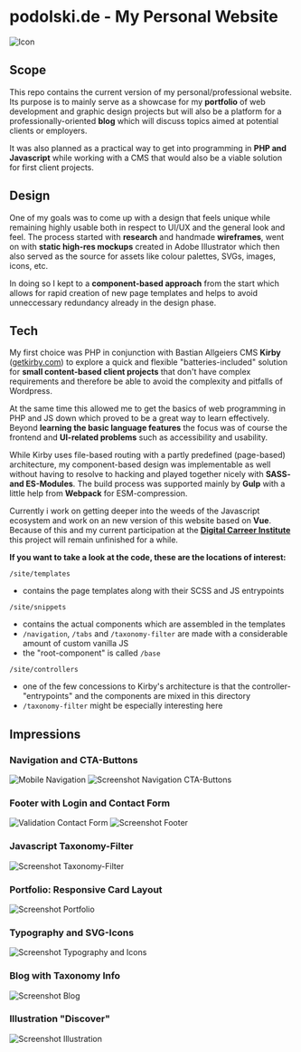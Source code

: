 # podolski.de - My Personal Website

![Icon](./icon-152x152.png)

## Scope
This repo contains the current version of my personal/professional website. Its purpose is to mainly serve as a showcase for my **portfolio** of web development and graphic design projects but will also be a platform for a professionally-oriented **blog** which will discuss topics aimed at potential clients or employers.

It was also planned as a practical way to get into programming in **PHP and Javascript** while working with a CMS that would also be a viable solution for first client projects.

## Design
One of my goals was to come up with a design that feels unique while remaining highly usable both in respect to UI/UX and the general look and feel. The process started  with **research** and handmade **wireframes**, went on with **static high-res mockups** created in Adobe Illustrator which then also served as the source for assets like colour palettes, SVGs, images, icons, etc.

In doing so I kept to a **component-based approach** from the start which allows for rapid creation of new page templates and helps to avoid unneccessary redundancy already in the design phase.

## Tech
My first choice was PHP in conjunction with Bastian Allgeiers CMS **Kirby** ([getkirby.com](https://getkirby.com)) to explore a quick and flexible "batteries-included" solution for **small content-based client projects** that don't have complex requirements and therefore be able to avoid the complexity and pitfalls of Wordpress.

At the same time this allowed me to get the basics of web programming in PHP and JS down which proved to be a great way to learn effectively. Beyond **learning the basic language features** the focus was of course the frontend and **UI-related problems** such as accessibility and usability.

While Kirby uses file-based routing with a partly predefined (page-based) architecture, my component-based design was implementable as well without having to resolve to hacking and played together nicely with **SASS- and ES-Modules**. The build process was supported mainly by **Gulp** with a little help from **Webpack** for ESM-compression.

Currently i work on getting deeper into the weeds of the Javascript ecosystem and work on an new version of this website based on **Vue**. Because of this and my current participation at the **[Digital Carreer Institute](https://digitalcarreerinstitute.org)** this project will remain unfinished for a while.

**If you want to take a look at the code, these are the locations of interest:**

`/site/templates`
- contains the page templates along with their SCSS and JS entrypoints

`/site/snippets`
- contains the actual components which are assembled in the templates
- `/navigation`, `/tabs` and `/taxonomy-filter` are made with a considerable amount of custom vanilla JS
- the "root-component" is called `/base`

`/site/controllers`
- one of the few concessions to Kirby's architecture is that the controller-"entrypoints" and the components are mixed in this directory
- `/taxonomy-filter` might be especially interesting here

## Impressions

### Navigation and CTA-Buttons
![Mobile Navigation](./README-Navigation.gif)
![Screenshot Navigation CTA-Buttons](./README-screenshot1.png)

### Footer with Login and Contact Form
![Validation Contact Form](./README-Kontaktformular.gif)
![Screenshot Footer](./README-screenshot3.png)

### Javascript Taxonomy-Filter
![Screenshot Taxonomy-Filter](./README-screenshot8.png)

### Portfolio: Responsive Card Layout
![Screenshot Portfolio](./README-screenshot4.png)

### Typography and SVG-Icons
![Screenshot Typography and Icons](./README-screenshot5.png)

### Blog with Taxonomy Info
![Screenshot Blog](./README-screenshot7.png)

### Illustration "Discover"
![Screenshot Illustration](./README-screenshot2.png)
